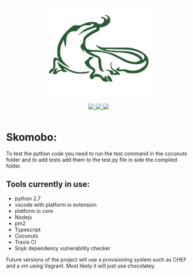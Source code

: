 
<div align="center">
  <img src="./Resources/icon.jpg" width="292" height="250">
  <br>
  <br>
	<a href="https://travis-ci.org/Ulfasaar/skomobo">
		<img src="https://travis-ci.org/Ulfasaar/skomobo.svg?branch=master">
	</a>
    <a href="https://coveralls.io/github/Ulfasaar/skomobo">
		<img src="https://coveralls.io/repos/github/Ulfasaar/skomobo/badge.svg">
	</a>
    <a href="https://snyk.io/test/github/ulfasaar/skomobo?targetFile=Code%2FServer%2Fpackage.json">
		<img src="https://snyk.io/test/github/ulfasaar/skomobo/badge.svg?targetFile=Code%2FServer%2Fpackage.json">
	</a>
  <br>
  <br>
</div>

# Skomobo:

To test the python code you need to run the test command in the coconuts folder and to add tests add them to the test.py file in side the compiled folder.

## Tools currently in use:

- python 2.7
- vscode with platform io extension
- platform io core
- Nodejs
- pm2
- Typescript
- Coconuts
- Travis CI
- Snyk dependency vulnerability checker

Future versions of the project will use a provisioning system such as CHEF and a vm using Vagrant. Most likely it will just use chocolatey.
